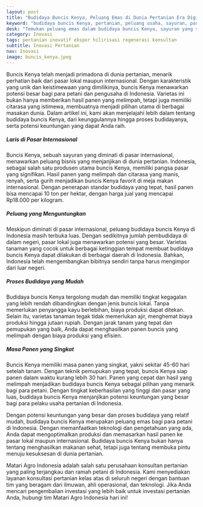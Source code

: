 ```yaml
---
layout: post
title: "Budidaya Buncis Kenya, Peluang Emas di Dunia Pertanian Era Digital"
keyword: "budidaya buncis Kenya, pertanian, peluang usaha, sayuran, pasar internasional, matari agro Indonesia"
desk: "Temukan peluang emas dalam budidaya buncis Kenya, sayuran yang sangat dicari baik di pasar lokal maupun internasional. Pelajari keistimewaan, proses budidayanya, dan potensi keuntungan yang bisa Anda dapatkan dari budidaya buncis Kenya"
category: Inovasi
tags: pertanian inovatif ekspor hilirisasi regenerasi konsultan
subtitle: Inovasi Pertanian
nav: Inovasi
image: buncis_kenya.jpeg
---
```


Buncis Kenya telah menjadi primadona di dunia pertanian, menarik perhatian baik dari pasar lokal maupun internasional. Dengan karakteristik yang unik dan keistimewaan yang dimilikinya, buncis Kenya menawarkan potensi besar bagi para petani dan pengusaha di Indonesia. Varietas ini bukan hanya memberikan hasil panen yang melimpah, tetapi juga memiliki citarasa yang istimewa, membuatnya menjadi pilihan utama di berbagai masakan dunia. Dalam artikel ini, kami akan menjelajahi lebih dalam tentang budidaya buncis Kenya, dari keunggulannya hingga proses budidayanya, serta potensi keuntungan yang dapat Anda raih.

##### Laris di Pasar Internasional

Buncis Kenya, sebuah sayuran yang diminati di pasar internasional, menawarkan peluang bisnis yang menjanjikan di dunia pertanian. Indonesia, sebagai salah satu produsen utama buncis Kenya, memiliki pangsa pasar yang signifikan. Hasil panen yang melimpah dan citarasa yang manis, renyah, serta gurih menjadikan buncis Kenya favorit di meja makan internasional. Dengan penerapan standar budidaya yang tepat, hasil panen bisa mencapai 10 ton per hektar, dengan harga jual yang mencapai Rp18.000 per kilogram.

##### Peluang yang Menguntungkan

Meskipun diminati di pasar internasional, peluang budidaya buncis Kenya di Indonesia masih terbuka luas. Dengan sedikitnya jumlah pembudidaya di dalam negeri, pasar lokal juga menawarkan potensi yang besar. Varietas tanaman yang cocok untuk berbagai ketinggian tempat membuat budidaya buncis Kenya dapat dilakukan di berbagai daerah di Indonesia. Bahkan, Indonesia telah mengembangkan bibitnya sendiri tanpa harus mengimpor dari luar negeri.

##### Proses Budidaya yang Mudah

Budidaya buncis Kenya tergolong mudah dan memiliki tingkat kegagalan yang lebih rendah dibandingkan dengan jenis buncis lokal. Tanpa memerlukan penyangga kayu berlebihan, biaya produksi dapat ditekan. Selain itu, varietas tanaman tegak tidak memerlukan ajir, menghemat biaya produksi hingga jutaan rupiah. Dengan jarak tanam yang tepat dan pemupukan yang baik, Anda dapat menghasilkan panen buncis yang melimpah dengan biaya produksi yang efisien.

##### Masa Panen yang Singkat

Buncis Kenya memiliki masa panen yang singkat, yakni sekitar 45-60 hari setelah tanam. Dengan teknik pemupukan yang tepat, buncis Kenya siap panen dalam waktu kurang lebih 30 hari. Panen yang cepat dan hasil yang melimpah menjadikan budidaya buncis Kenya sebagai pilihan yang menarik bagi para petani. Dengan tingkat keberhasilan yang tinggi dan pasar yang luas, budidaya buncis Kenya menjanjikan potensi keuntungan yang besar bagi para pelaku usaha pertanian di Indonesia.

Dengan potensi keuntungan yang besar dan proses budidaya yang relatif mudah, budidaya buncis Kenya merupakan peluang emas bagi para petani di Indonesia. Dengan memanfaatkan teknologi dan pengetahuan yang ada, Anda dapat mengoptimalkan produksi dan memasarkan hasil panen ke pasar lokal maupun internasional. Budidaya buncis Kenya bukan hanya tentang menghasilkan makanan sehat, tetapi juga tentang membuka pintu menuju kesuksesan di dunia pertanian.

Matari Agro Indonesia adalah salah satu perusahaan konsultan pertanian yang paling terjangkau dan ramah petani di Indonesia. Kami menyediakan layanan konsultasi pertanian kelas atas di seluruh negeri dengan bantuan tim yang beragam dari ilmuwan, ahli operasional, dan teknologi. Jika Anda mencari pengembalian investasi yang lebih baik untuk investasi pertanian Anda, hubungi tim Matari Agro Indonesia hari ini!
